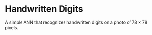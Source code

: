 # Handwritten Digits

A simple ANN that recognizes handwritten digits on a photo of $78 \times 78$ pixels.
